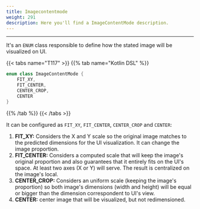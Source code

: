 ```yaml
---
title: Imagecontentmode
weight: 291
description: Here you'll find a ImageContentMode description.
---
```


---

It's an `ENUM` class responsible to define how the stated image will be visualized on UI.

{{< tabs name="T117" >}}
{{% tab name="Kotlin DSL" %}}
```kotlin
enum class ImageContentMode {
    FIT_XY,
    FIT_CENTER,
    CENTER_CROP,
    CENTER
}
```
{{% /tab %}}
{{< /tabs >}}

It can be configured as `FIT_XY`, `FIT_CENTER`, `CENTER_CROP` and `CENTER`: 

1. **FIT\_XY:** Considers the X and Y scale so the original image matches to the predicted dimensions for the UI visualization. It can change the image proportion. 
2. **FIT\_CENTER:** Considers a computed scale that will keep the image's original proportion and also guarantees that it entirely fits on the UI's space. At least two axes \(X or Y\) will serve. The result is centralized on the image's local. 
3. **CENTER\_CROP:** Considers an uniform scale \(keeping the image's proportion\) so both image's dimensions \(width and height\) will be equal or bigger than the dimension correspondent to UI's view. 
4. **CENTER:** center image that will be visualized, but not redimensioned.
